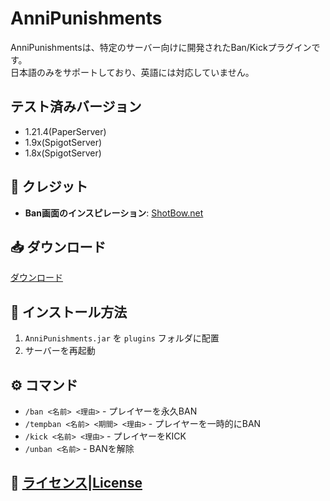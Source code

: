 # AnniPunishments

AnniPunishmentsは、特定のサーバー向けに開発されたBan/Kickプラグインです。  
日本語のみをサポートしており、英語には対応していません。  

## テスト済みバージョン
- 1.21.4(PaperServer)
- 1.9x(SpigotServer)
- 1.8x(SpigotServer)

## 📜 クレジット  
- **Ban画面のインスピレーション**: [ShotBow.net](https://shotbow.net/)  

## 📥 ダウンロード  
  [ダウンロード](https://github.com/dada994a/AnniPunishments/releases/tag/1.2)

## 🔧 インストール方法  
1. `AnniPunishments.jar` を `plugins` フォルダに配置  
2. サーバーを再起動  

## ⚙️ コマンド  
- `/ban <名前> <理由>` - プレイヤーを永久BAN
- `/tempban <名前> <期間> <理由>` - プレイヤーを一時的にBAN
- `/kick <名前> <理由>` - プレイヤーをKICK  
- `/unban <名前>` - BANを解除  

## 📄 [ライセンス](https://github.com/dada994a/AnniPunishments/blob/master/License-ja.md)|[License](https://github.com/dada994a/AnniPunishments/blob/master/License.md)


